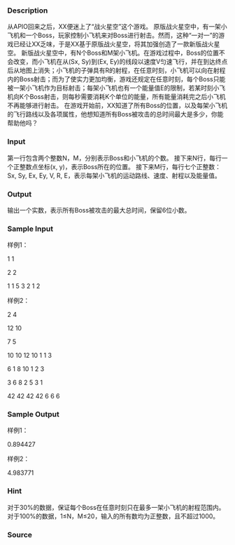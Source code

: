 
### Description
从APIO回来之后，XX便迷上了“战火星空”这个游戏。
原版战火星空中，有一架小飞机和一个Boss，玩家控制小飞机来对Boss进行射击。然而，这种“一对一”的游戏已经让XX乏味，于是XX基于原版战火星空，将其加强创造了一款新版战火星空。
新版战火星空中，有N个Boss和M架小飞机。在游戏过程中，Boss的位置不会改变，而小飞机在从(Sx, Sy)到(Ex, Ey)的线段以速度V匀速飞行，并在到达终点后从地图上消失；小飞机的子弹具有R的射程，在任意时刻，小飞机可以向在射程内的Boss射击；而为了使实力更加均衡，游戏还规定在任意时刻，每个Boss只能被一架小飞机作为目标射击；每架小飞机也有一个能量值E的限制，若某时刻小飞机向K个Boss射击，则每秒需要消耗K个单位的能量，所有能量消耗完之后小飞机不再能够进行射击。
在游戏开始前，XX知道了所有Boss的位置，以及每架小飞机的飞行路线以及各项属性，他想知道所有Boss被攻击的总时间最大是多少，你能帮助他吗？

### Input
第一行包含两个整数N，M，分别表示Boss和小飞机的个数。
接下来N行，每行一个正整数点坐标(x, y)，表示Boss所在的位置。
接下来M行，每行七个正整数：Sx, Sy, Ex, Ey, V, R, E，表示每架小飞机的运动路线、速度、射程以及能量值。

### Output
输出一个实数，表示所有Boss被攻击的最大总时间，保留6位小数。

### Sample Input

样例1：

1 1

2 2

1 1 5 3 2 1 2



样例2：

2 4

12 10

7 5

10 10 12 10 1 1 3

6 1 8 10 1 2 3

3 6 8 2 5 3 1

42 42 42 42 6 6 6



### Sample Output
样例1：

0.894427



样例2：

4.983771


### Hint

对于30%的数据，保证每个Boss在任意时刻只在最多一架小飞机的射程范围内。对于100%的数据，1≤N，M≤20，输入的所有数均为正整数，且不超过1000。

### Source
